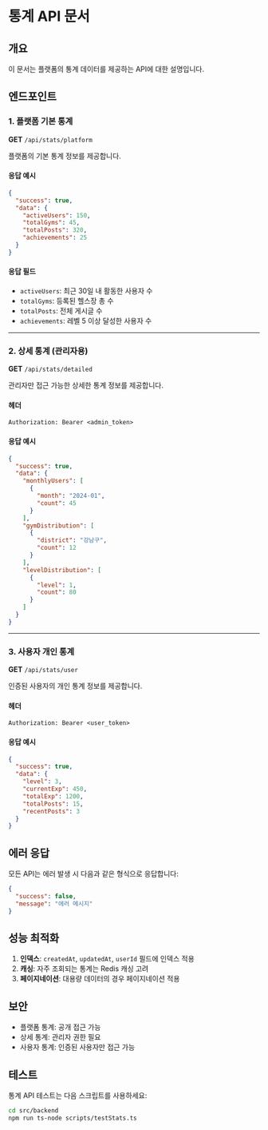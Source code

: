 # 통계 API 문서

## 개요

이 문서는 플랫폼의 통계 데이터를 제공하는 API에 대한 설명입니다.

## 엔드포인트

### 1. 플랫폼 기본 통계

**GET** `/api/stats/platform`

플랫폼의 기본 통계 정보를 제공합니다.

#### 응답 예시

```json
{
  "success": true,
  "data": {
    "activeUsers": 150,
    "totalGyms": 45,
    "totalPosts": 320,
    "achievements": 25
  }
}
```

#### 응답 필드

- `activeUsers`: 최근 30일 내 활동한 사용자 수
- `totalGyms`: 등록된 헬스장 총 수
- `totalPosts`: 전체 게시글 수
- `achievements`: 레벨 5 이상 달성한 사용자 수

---

### 2. 상세 통계 (관리자용)

**GET** `/api/stats/detailed`

관리자만 접근 가능한 상세한 통계 정보를 제공합니다.

#### 헤더

```
Authorization: Bearer <admin_token>
```

#### 응답 예시

```json
{
  "success": true,
  "data": {
    "monthlyUsers": [
      {
        "month": "2024-01",
        "count": 45
      }
    ],
    "gymDistribution": [
      {
        "district": "강남구",
        "count": 12
      }
    ],
    "levelDistribution": [
      {
        "level": 1,
        "count": 80
      }
    ]
  }
}
```

---

### 3. 사용자 개인 통계

**GET** `/api/stats/user`

인증된 사용자의 개인 통계 정보를 제공합니다.

#### 헤더

```
Authorization: Bearer <user_token>
```

#### 응답 예시

```json
{
  "success": true,
  "data": {
    "level": 3,
    "currentExp": 450,
    "totalExp": 1200,
    "totalPosts": 15,
    "recentPosts": 3
  }
}
```

## 에러 응답

모든 API는 에러 발생 시 다음과 같은 형식으로 응답합니다:

```json
{
  "success": false,
  "message": "에러 메시지"
}
```

## 성능 최적화

1. **인덱스**: `createdAt`, `updatedAt`, `userId` 필드에 인덱스 적용
2. **캐싱**: 자주 조회되는 통계는 Redis 캐싱 고려
3. **페이지네이션**: 대용량 데이터의 경우 페이지네이션 적용

## 보안

- 플랫폼 통계: 공개 접근 가능
- 상세 통계: 관리자 권한 필요
- 사용자 통계: 인증된 사용자만 접근 가능

## 테스트

통계 API 테스트는 다음 스크립트를 사용하세요:

```bash
cd src/backend
npm run ts-node scripts/testStats.ts
```

